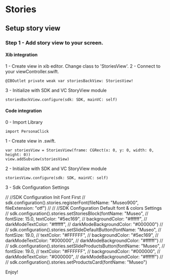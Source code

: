 # Stories
## Setup story view
### Step 1 - Add story view to your screen.
#### Xib integration
1 - Create view in xib editor. Change class to 'StoriesView'. 
2 - Connect to your viewController.swift. 

    @IBOutlet private weak var storiesBackView: StoriesView!
    
3 - Initialize with SDK and VC StoryView module
    
    storiesBackView.configure(sdk: SDK, mainVC: self)
    
#### Code integration
0 - Import Library
    
    import PersonaClick

1 - Create view in .swift.

    var storiesView = StoriesView(frame: CGRect(x: 0, y: 0, width: 0, height: 0))
    view.addSubview(storiesView)

2 - Initialize with SDK and VC StoryView module
    
    storiesView.configure(sdk: SDK, mainVC: self)
    
3 - Sdk Configuration Settings

//        //SDK Configuration Init Font First
//        sdk.configuration().stories.registerFont(fileName: "Museo900", fileExtension: "otf")
//
//        //SDK Configuration Default font & colors Settings
//        sdk.configuration().stories.setStoriesBlock(fontName: "Museo",
//                                                    fontSize: 15.0, textColor: "#5ec169",
//                                                    backgroundColor: "#ffffff",
//                                                    darkModeTextColor: "#ffffff",
//                                                    darkModeBackgroundColor: "#000000")
//
//        sdk.configuration().stories.setSlideDefaultButton(fontName: "Museo",
//                                                          fontSize: 19.0,
//                                                          textColor: "#FFFFFF",
//                                                          backgroundColor: "#5ec169",
//                                                          darkModeTextColor: "#000000",
//                                                          darkModeBackgroundColor: "#ffffff")
//
//        sdk.configuration().stories.setSlideProductsButton(fontName: "Museo",
//                                                           fontSize: 19.0,
//                                                           textColor: "#FFFFFF",
//                                                           backgroundColor: "#000000",
//                                                           darkModeTextColor: "#000000",
//                                                           darkModeBackgroundColor: "#ffffff")
//
//        sdk.configuration().stories.setProductsCard(fontName: "Museo")
    
Enjoy!
